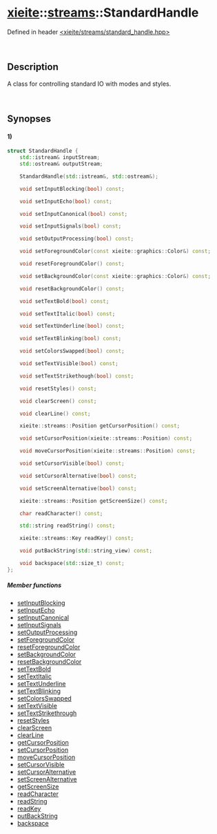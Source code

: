 # [xieite](../../../xieite.md)\:\:[streams](../../../streams.md)\:\:StandardHandle
Defined in header [<xieite/streams/standard_handle.hpp>](../../../include/xieite/streams/standard_handle.hpp)

&nbsp;

## Description
A class for controlling standard IO with modes and styles.

&nbsp;

## Synopses
#### 1)
```cpp
struct StandardHandle {
    std::istream& inputStream;
    std::ostream& outputStream;

    StandardHandle(std::istream&, std::ostream&);

    void setInputBlocking(bool) const;

    void setInputEcho(bool) const;

    void setInputCanonical(bool) const;

    void setInputSignals(bool) const;

    void setOutputProcessing(bool) const;

    void setForegroundColor(const xieite::graphics::Color&) const;

    void resetForegroundColor() const;

    void setBackgroundColor(const xieite::graphics::Color&) const;

    void resetBackgroundColor() const;

    void setTextBold(bool) const;

    void setTextItalic(bool) const;

    void setTextUnderline(bool) const;

    void setTextBlinking(bool) const;

    void setColorsSwapped(bool) const;

    void setTextVisible(bool) const;

    void setTextStrikethough(bool) const;

    void resetStyles() const;

    void clearScreen() const;

    void clearLine() const;

    xieite::streams::Position getCursorPosition() const;

    void setCursorPosition(xieite::streams::Position) const;

    void moveCursorPosition(xieite::streams::Position) const;

    void setCursorVisible(bool) const;

    void setCursorAlternative(bool) const;

    void setScreenAlternative(bool) const;

    xieite::streams::Position getScreenSize() const;

    char readCharacter() const;

    std::string readString() const;

    xieite::streams::Key readKey() const;

    void putBackString(std::string_view) const;

    void backspace(std::size_t) const;
};
```
##### Member functions
- [setInputBlocking](./structures/standard_handle/1/set_input_blocking.md)
- [setInputEcho](./structures/standard_handle/1/set_input_echo.md)
- [setInputCanonical](./structures/standard_handle/1/set_input_canonical.md)
- [setInputSignals](./structures/standard_handle/1/set_input_signals.md)
- [setOutputProcessing](./structures/standard_handle/1/set_output_processing.md)
- [setForegroundColor](./structures/standard_handle/1/set_foreground_color.md)
- [resetForegroundColor](./structures/standard_handle/1/reset_foreground_color.md)
- [setBackgroundColor](./structures/standard_handle/1/set_background_color.md)
- [resetBackgroundColor](./structures/standard_handle/1/reset_background_color.md)
- [setTextBold](./structures/standard_handle/1/set_text_bold.md)
- [setTextItalic](./structures/standard_handle/1/set_text_italic.md)
- [setTextUnderline](./structures/standard_handle/1/set_text_underline.md)
- [setTextBlinking](./structures/standard_handle/1/set_text_blinking.md)
- [setColorsSwapped](./structures/standard_handle/1/set_colors_swapped.md)
- [setTextVisible](./structures/standard_handle/1/set_text_visible.md)
- [setTextStrikethrough](./structures/standard_handle/1/set_text_strikethrough.md)
- [resetStyles](./structures/standard_handle/1/reset_styles.md)
- [clearScreen](./structures/standard_handle/1/clear_screen.md)
- [clearLine](./structures/standard_handle/1/clear_line.md)
- [getCursorPosition](./structures/standard_handle/1/get_cursor_position.md)
- [setCursorPosition](./structures/standard_handle/1/set_cursor_position.md)
- [moveCursorPosition](./structures/standard_handle/1/move_cursor_position.md)
- [setCursorVisible](./structures/standard_handle/1/set_cursor_visible.md)
- [setCursorAlternative](./structures/standard_handle/1/set_cursor_alternative.md)
- [setScreenAlternative](./structures/standard_handle/1/set_screen_alternative.md)
- [getScreenSize](./structures/standard_handle/1/get_screen_size.md)
- [readCharacter](./structures/standard_handle/1/read_character.md)
- [readString](./structures/standard_handle/1/read_string.md)
- [readKey](./structures/standard_handle/1/read_key.md)
- [putBackString](./structures/standard_handle/1/put_back_string.md)
- [backspace](./structures/standard_handle/1/backspace.md)
